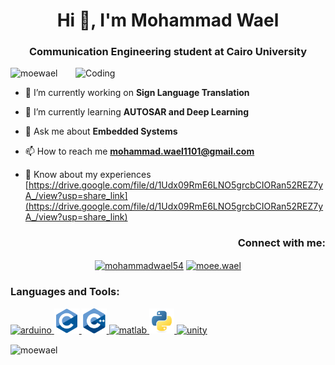 <h1 align="center">Hi 👋, I'm Mohammad Wael</h1>
<h3 align="center">Communication Engineering student at Cairo University</h3>
<img align="right" alt="Coding" width="400" src="https://camo.githubusercontent.com/2309797487e5e969659a3b545c96151807b04120a9cc2985f632ec94ba00c9f3/68747470733a2f2f6d656469612e67697068792e636f6d2f6d656469612f53576f536b4e36447854737a71494b4571762f67697068792e676966">

<p align="left"> <img src="https://komarev.com/ghpvc/?username=moewael&label=Profile%20views&color=0e75b6&style=flat" alt="moewael" /> </p>

- 🔭 I’m currently working on **Sign Language Translation**

- 🌱 I’m currently learning **AUTOSAR and Deep Learning**

- 💬 Ask me about **Embedded Systems**

- 📫 How to reach me **mohammad.wael1101@gmail.com**

- 📄 Know about my experiences [https://drive.google.com/file/d/1Udx09RmE6LNO5grcbCIORan52REZ7yA_/view?usp=share_link](https://drive.google.com/file/d/1Udx09RmE6LNO5grcbCIORan52REZ7yA_/view?usp=share_link)

<h3 align="right">Connect with me:</h3>
<p align="center">
<a href="https://linkedin.com/in/mohammadwael54" target="blank"><img align="center" src="https://raw.githubusercontent.com/rahuldkjain/github-profile-readme-generator/master/src/images/icons/Social/linked-in-alt.svg" alt="mohammadwael54" height="30" width="40" /></a>
<a href="https://fb.com/moee.wael" target="blank"><img align="center" src="https://raw.githubusercontent.com/rahuldkjain/github-profile-readme-generator/master/src/images/icons/Social/facebook.svg" alt="moee.wael" height="30" width="40" /></a>
</p>

<h3 align="left">Languages and Tools:</h3>
<p align="left"> <a href="https://www.arduino.cc/" target="_blank" rel="noreferrer"> <img src="https://cdn.worldvectorlogo.com/logos/arduino-1.svg" alt="arduino" width="40" height="40"/> </a> <a href="https://www.cprogramming.com/" target="_blank" rel="noreferrer"> <img src="https://raw.githubusercontent.com/devicons/devicon/master/icons/c/c-original.svg" alt="c" width="40" height="40"/> </a> <a href="https://www.w3schools.com/cpp/" target="_blank" rel="noreferrer"> <img src="https://raw.githubusercontent.com/devicons/devicon/master/icons/cplusplus/cplusplus-original.svg" alt="cplusplus" width="40" height="40"/> </a> <a href="https://www.mathworks.com/" target="_blank" rel="noreferrer"> <img src="https://upload.wikimedia.org/wikipedia/commons/2/21/Matlab_Logo.png" alt="matlab" width="40" height="40"/> </a> <a href="https://www.python.org" target="_blank" rel="noreferrer"> <img src="https://raw.githubusercontent.com/devicons/devicon/master/icons/python/python-original.svg" alt="python" width="40" height="40"/> </a> <a href="https://unity.com/" target="_blank" rel="noreferrer"> <img src="https://www.vectorlogo.zone/logos/unity3d/unity3d-icon.svg" alt="unity" width="40" height="40"/> </a> </p>

<p><img align="center" src="https://github-readme-stats.vercel.app/api/top-langs?username=moewael&show_icons=true&locale=en&layout=compact" alt="moewael" /></p>
